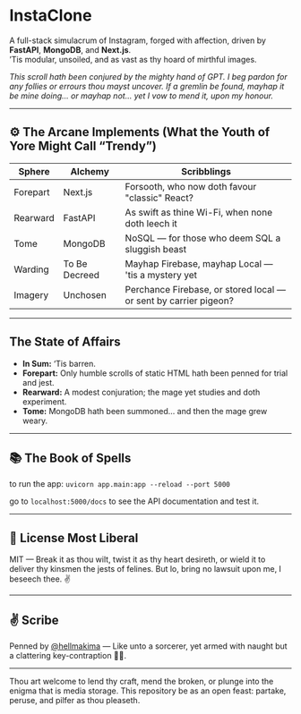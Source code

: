 # InstaClone

A full-stack simulacrum of Instagram, forged with affection, driven by **FastAPI**, **MongoDB**, and **Next.js**.  
’Tis modular, unsoiled, and as vast as thy hoard of mirthful images.

_*This scroll hath been conjured by the mighty hand of GPT. I beg pardon for any follies or errours thou mayst uncover. If a gremlin be found, mayhap it be mine doing… or mayhap not… yet I vow to mend it, upon my honour.*_

---

## ⚙️ The Arcane Implements (What the Youth of Yore Might Call “Trendy”)

| Sphere   | Alchemy       | Scribblings                                                      |
| -------- | ------------- | ---------------------------------------------------------------- |
| Forepart | Next.js       | Forsooth, who now doth favour "classic" React?                   |
| Rearward | FastAPI       | As swift as thine Wi-Fi, when none doth leech it                 |
| Tome     | MongoDB       | NoSQL — for those who deem SQL a sluggish beast                  |
| Warding  | To Be Decreed | Mayhap Firebase, mayhap Local — 'tis a mystery yet               |
| Imagery  | Unchosen      | Perchance Firebase, or stored local — or sent by carrier pigeon? |

---

## The State of Affairs

- **In Sum:** ‘Tis barren.
- **Forepart:** Only humble scrolls of static HTML hath been penned for trial and jest.
- **Rearward:** A modest conjuration; the mage yet studies and doth experiment.
- **Tome:** MongoDB hath been summoned… and then the mage grew weary.

---

## 📚 The Book of Spells

to run the app: `uvicorn app.main:app --reload --port 5000`

go to `localhost:5000/docs` to see the API documentation and test it.

---

## 📜 License Most Liberal

MIT — Break it as thou wilt, twist it as thy heart desireth, or wield it to deliver thy kinsmen the jests of felines. But lo, bring no lawsuit upon me, I beseech thee. ✌️

---

## ✌️ Scribe

Penned by [@hellmakima](https://github.com/hellmakima) — Like unto a sorcerer, yet armed with naught but a clattering key-contraption 🧙‍♂️.

---

Thou art welcome to lend thy craft, mend the broken, or plunge into the enigma that is media storage. This repository be as an open feast: partake, peruse, and pilfer as thou pleaseth.
